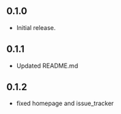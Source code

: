 ## 0.1.0

- Initial release.

## 0.1.1

- Updated README.md

## 0.1.2

- fixed homepage and issue_tracker